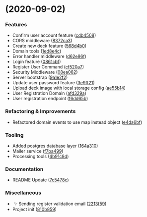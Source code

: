 #  (2020-09-02)


### Features

- Confirm user account feature ([cdb4508](https://github.com/Miczeq22/brainflash-api/commit/cdb45085547ee0baefac05c3726a57a706ca3d84))
- CORS middleware ([8372ca3](https://github.com/Miczeq22/brainflash-api/commit/8372ca37caebd56533d39955684fd793e5582dbf))
- Create new deck feature ([568d4b0](https://github.com/Miczeq22/brainflash-api/commit/568d4b09410d82eedfc4b2333290ce6173c13e29))
- Domain tools ([1ed8e4c](https://github.com/Miczeq22/brainflash-api/commit/1ed8e4cb026d418a42e511f144e77165af732d08))
- Error handler middleware ([d62e86f](https://github.com/Miczeq22/brainflash-api/commit/d62e86f46c1b8422a5b32d85680b8e12d2383a98))
- Login feature ([0861cb1](https://github.com/Miczeq22/brainflash-api/commit/0861cb15d61f71a415772c962383713928251bf2))
- Register User Command ([cf520a7](https://github.com/Miczeq22/brainflash-api/commit/cf520a7001d89b3595bc08abad3e4ecb6b392353))
- Security Middleware ([08ea082](https://github.com/Miczeq22/brainflash-api/commit/08ea0826dfcd30484a390e23665a6e443a624dd0))
- Server bootstrap ([9a1e2f2](https://github.com/Miczeq22/brainflash-api/commit/9a1e2f21d6db5e1b62a5df019e4a8bfb975fb921))
- Update user password feature ([3e9ff21](https://github.com/Miczeq22/brainflash-api/commit/3e9ff216832e081b43e6809d278cbabd94428357))
- Upload deck image with local storage config ([ae55b14](https://github.com/Miczeq22/brainflash-api/commit/ae55b141136d24d2332ea05cb23a1a0f96b45dbf))
- User Registration Domain ([afd329a](https://github.com/Miczeq22/brainflash-api/commit/afd329aa493813c5f85492ec6582898a363b2ac4))
- User registration endpoint ([f6dd65b](https://github.com/Miczeq22/brainflash-api/commit/f6dd65bcb088abcb1faf699ecd0355da182f25b6))


### Refactoring & Improvements

- Refactored domain events to use map instead object ([e4da6bf](https://github.com/Miczeq22/brainflash-api/commit/e4da6bf4d869aae81582bbe1a5dce3f94a7be88a))


### Tooling

- Added postgres database layer ([164a310](https://github.com/Miczeq22/brainflash-api/commit/164a31087b591c996669ca37681223cd52067272))
- Mailer service ([f7ba499](https://github.com/Miczeq22/brainflash-api/commit/f7ba499511a4ef24ea49846e268d2ac9d298d326))
- Processing tools ([4b91c8d](https://github.com/Miczeq22/brainflash-api/commit/4b91c8d4fbd237d3d4303fddc17155a8b262119f))


### Documentation

- README Update ([7c5478c](https://github.com/Miczeq22/brainflash-api/commit/7c5478c708ffbb8e63392b74cfe078f246c4a391))


### Miscellaneous

-  ✨ Sending register validation email ([2213f59](https://github.com/Miczeq22/brainflash-api/commit/2213f59417149af361e5c0dbf62792f11dfb3df1))
- Project init ([810b859](https://github.com/Miczeq22/brainflash-api/commit/810b859114ba5792eb727801a3231b1f3f2c2fe8))

